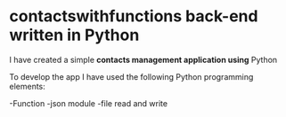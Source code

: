 # contactswithfunctions back-end  written in Python

I have created a simple **contacts management application using** Python

To develop the app I have used the following Python programming elements:

-Function
-json module
-file read and write
